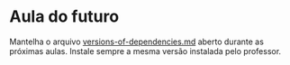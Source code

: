 # Aula do futuro

Mantelha o arquivo 
[versions-of-dependencies.md](https://github.com/da2k/curso-reactjs-ninja/blob/master/versions-of-dependencies.md)
aberto durante as próximas aulas.
Instale sempre a mesma versão instalada pelo professor.
